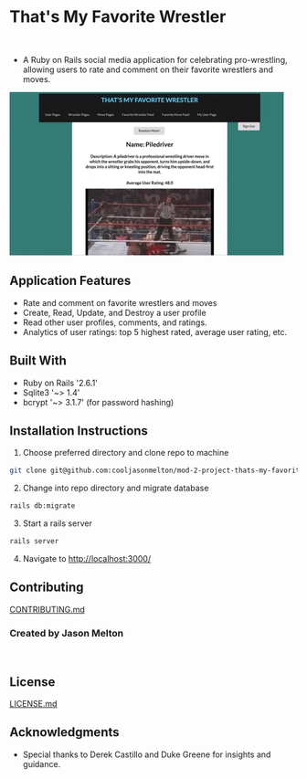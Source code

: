 


# That's My Favorite Wrestler
​​
* A Ruby on Rails social media application for celebrating pro-wrestling, allowing users to rate and comment on their favorite wrestlers and moves.

![demo-of-app](https://github.com/cooljasonmelton/mod-2-project-thats-my-favorite-wrestler/blob/master/Animated%20GIF-downsized_large.gif?raw=true)​

## Application Features
* Rate and comment on favorite wrestlers and moves​​
* Create, Read, Update, and Destroy a user profile
* Read other user profiles, comments, and ratings.
* Analytics of user ratings: top 5 highest rated, average user rating, etc.

## Built With​
* Ruby on Rails '2.6.1'
* Sqlite3 '~> 1.4'
* bcrypt '~> 3.1.7' (for password hashing)
​
## Installation Instructions
1. Choose preferred directory and clone repo to machine
```bash
git clone git@github.com:cooljasonmelton/mod-2-project-thats-my-favorite-wrestler.git
```
2. Change into repo directory and migrate database
```bash
rails db:migrate
```
3. Start a rails server
```bash
rails server
```
4. Navigate to <a href='http://localhost:3000/'> http://localhost:3000/ </a>
​
## Contributing
[CONTRIBUTING.md](https://github.com/cooljasonmelton/mod-2-project-thats-my-favorite-wrestler)
​
### Created by **Jason Melton**
​
## License
[LICENSE.md](LICENSE.md)
​
## Acknowledgments
* Special thanks to Derek Castillo and Duke Greene for insights and guidance.




